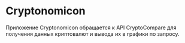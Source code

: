 # Cryptonomicon

Приложение Cryptonomicon обращается к API CryptoCompare для получения данных криптовалют и вывода их в графики по запросу.
